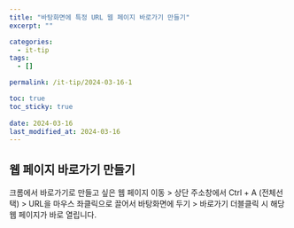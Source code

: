 ```yaml
---
title: "바탕화면에 특정 URL 웹 페이지 바로가기 만들기"
excerpt: ""

categories:
  - it-tip
tags:
  - []

permalink: /it-tip/2024-03-16-1

toc: true
toc_sticky: true
 
date: 2024-03-16
last_modified_at: 2024-03-16
---
```


## 웹 페이지 바로가기 만들기

크롬에서 바로가기로 만들고 싶은 웹 페이지 이동 > 상단 주소창에서 Ctrl + A (전체선택) > URL을 마우스 좌클릭으로 끌어서 바탕화면에 두기 > 바로가기 더블클릭 시 해당 웹 페이지가 바로 열립니다.
